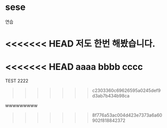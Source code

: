 # sese
연습

<<<<<<< HEAD
저도 한번 해봤습니다.
=======
<<<<<<< HEAD
aaaa
bbbb
cccc
=======
TEST
2222
>>>>>>> c2303360c69626595a0245def9d3ab7b434b98ca





wwwwwwwww
>>>>>>> 8f776a53ac004d423e7373a6a60902f818842372

